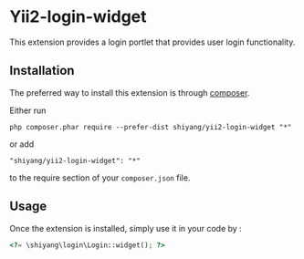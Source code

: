 Yii2-login-widget
===============
This extension provides a login portlet  that provides user login functionality.

Installation
------------

The preferred way to install this extension is through [composer](http://getcomposer.org/download/).

Either run

```
php composer.phar require --prefer-dist shiyang/yii2-login-widget "*"
```

or add

```
"shiyang/yii2-login-widget": "*"
```

to the require section of your `composer.json` file.


Usage
-----

Once the extension is installed, simply use it in your code by  :

```php
<?= \shiyang\login\Login::widget(); ?>
```
